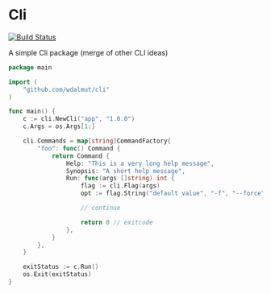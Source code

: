 # Cli

[![Build Status](https://travis-ci.org/wdalmut/cli.svg?branch=master)](https://travis-ci.org/wdalmut/cli)

A simple Cli package (merge of other CLI ideas)

```go
package main

import (
    "github.com/wdalmut/cli"
)

func main() {
    c := cli.NewCli("app", "1.0.0")
    c.Args = os.Args[1:]

	cli.Commands = map[string]CommandFactory{
		"foo": func() Command {
			return Command {
                Help: "This is a very long help message",
                Synopsis: "A short help message",
                Run: func(args []string) int {
                    flag := cli.Flag(args)
                    opt := flag.String("default value", "-f", "--force", "-force")

                    // continue

                    return 0 // exitcode
                },
            }
		},
    }

    exitStatus := c.Run()
    os.Exit(exitStatus)
}
```

